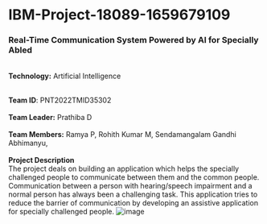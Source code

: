 # IBM-Project-18089-1659679109
<h3><b>Real-Time Communication System Powered by AI for Specially Abled</b></h3>
<br>
<b>Technology:</b> Artificial Intelligence<br><br>

<b>Team ID</b>: PNT2022TMID35302<br><br>
<b>Team Leader:</b>
Prathiba D<br><br>
<b>Team Members:</b>
Ramya P,
Rohith Kumar M,
Sendamangalam Gandhi Abhimanyu,
<br><br>
<b>Project Description</b><br>
The project deals on building an application which helps the specially challenged people to communicate between them and the common people. Communication between a person with hearing/speech impairment and a normal person has always been a challenging task. This application tries to reduce the barrier of communication by developing an assistive application for specially challenged people.
![image](https://user-images.githubusercontent.com/77047894/191927373-6c8c7c55-4891-40c1-be01-dc26568f8cc7.png)
